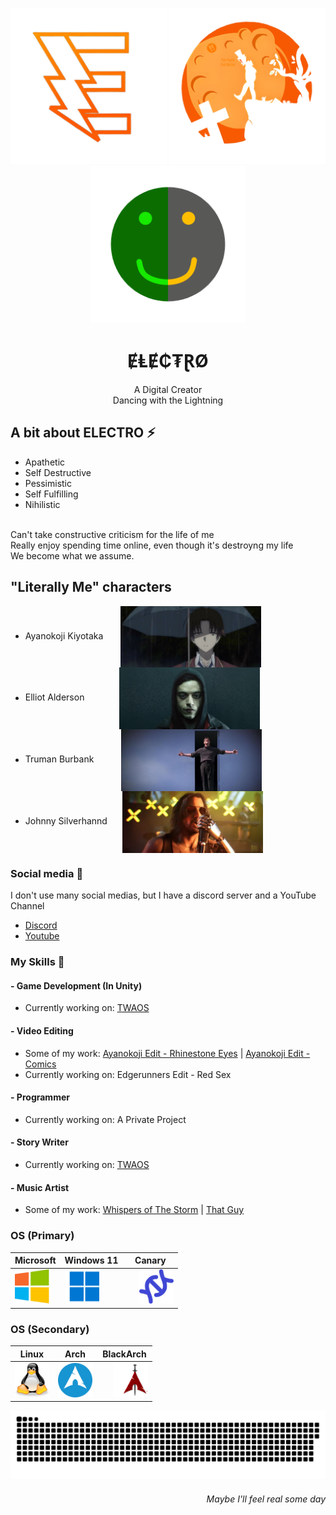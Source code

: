 <div align="center">

<img src="assets/ELECTRIS-Transparent.png" width=250 title="The Electrinity" alt="ELECTRIS"> <img src="assets/PFP-V9-nobg.png" width=250 title="The Creator" alt="ELECTRO"> <img src="assets/TWAOS.svg" width=250 title="One and the Same" alt="TWAOS">

# ɆⱠɆ₵₮ⱤØ

A Digital Creator
<br>Dancing with the Lightning

</div>

<div align="left">

## A bit about ELECTRO ⚡

 - Apathetic
 - Self Destructive
 - Pessimistic
 - Self Fulfilling
 - Nihilistic

<br> Can't take constructive criticism for the life of me
<br> Really enjoy spending time online, even though it's destroyng my life
<br> We become what we assume.

## "Literally Me" characters

 - Ayanokoji Kiyotaka &nbsp; &nbsp; &nbsp; <img align="center" src="assets/Ayanokoji.png" width=225 title="Ayanokoji Kiyotaka" alt="Ayanokoji">
 - Elliot Alderson &nbsp; &nbsp; &nbsp; &nbsp; &nbsp; &nbsp; &nbsp;<img align="center" src="assets/Elliot.png" width=225 title="Elliot Alderson" alt="Elliot">
 - Truman Burbank &nbsp; &nbsp; &nbsp; &nbsp; &nbsp; <img align="center" src="assets/Truman.png" width=225 title="Truman Burbank" alt="Truman">
 - Johnny Silverhannd &nbsp; &nbsp; &nbsp;<img align="center" src="assets/Johnny.png" width=225 title="Johnny Silverhand" alt="Johnny">

### Social media 📡
I don't use many social medias, but I have a discord server and a YouTube Channel

 - [Discord](https://discord.gg/TgtCGKxbZr)
 - [Youtube](https://www.youtube.com/@ELEC7RO)

### My Skills 🥇

#### - Game Development (In Unity)
  - Currently working on: [TWAOS](https://github.com/ItzELECTR0/TWAOS)
#### - Video Editing
  - Some of my work: [Ayanokoji Edit - Rhinestone Eyes](https://youtu.be/tW2iEd6PKqk) | [Ayanokoji Edit - Comics](https://youtu.be/BXctIjffg9g)
  - Currently working on: Edgerunners Edit - Red Sex
#### - Programmer
  - Currently working on: A Private Project
#### - Story Writer
  - Currently working on: [TWAOS](https://github.com/ItzELECTR0/TWAOS)
#### - Music Artist
  - Some of my work: [Whispers of The Storm](https://open.spotify.com/album/1ba9Z9T2VU10BerkOarGQc?si=BiwYnbK9S6q6rSoPxXm_3w) | [That Guy](https://soundcloud.com/electro_dev/thatguy?si=abcdc2f892fd4287bd5099a22382e3d9&utm_source=clipboard&utm_medium=text&utm_campaign=social_sharing)

### OS (Primary)

| Microsoft | Windows 11 | Canary |
|----------|----------|----------|
| <img src="assets/microsoft.svg" title="Microsoft" alt="Microsoft" width="55" height="55"/> | <img src="assets/Windows11.svg" title="Windows 11" alt="Win11" width="55" height="55"/> | <img src="assets/dna.webp" title="Insider Canary" alt="Canary" width="55" height="55" style="padding-left: 20px;"/> |

### OS (Secondary)

| Linux | Arch | BlackArch |
|----------|----------|----------|
| <img src="assets/linux.svg" title="Linux" alt="Linux" width="55" height="55"/> | <img src="assets/archlinux.webp" title="Arch Linux" alt="Arch" width="55" height="55"/> | <img src="assets/blackarch.png" title="BlackArch Linux" alt="BlackArch" width="55" height="55" style="padding-left: 20px;"/> |

</div>

<p align="center">
 <img width="1000" src="assets/github-snake.svg" alt="snake"/>
</p>

<div align="right">

###### Maybe I'll feel real some day

</div>
